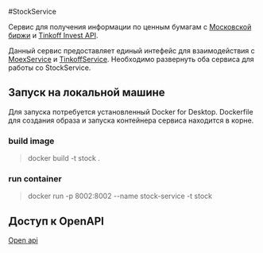#StockService

Сервис для получения информации по ценным бумагам с [Московской биржи](https://www.moex.com/ru/bondization/issuer) и [Tinkoff Invest API](https://www.tinkoff.ru/invest/open-api/).

Данный сервис предоставляет единый интефейс для взаимодействия с [MoexService](https://github.com/LeoMcKeloy/MoexService) и [TinkoffService](https://github.com/LeoMcKeloy/TinkoffService).
Необходимо развернуть оба сервиса для работы со StockService.

## Запуск на локальной машине

Для запуска потребуется установленный Docker for Desktop.
Dockerfile для создания образа и запуска контейнера сервиса находится в корне.

### build image
>docker build -t stock .

### run container
>docker run -p 8002:8002 --name stock-service -t stock

## Доступ к OpenAPI

[Open api](http://localhost:8002/swagger-ui.html)
